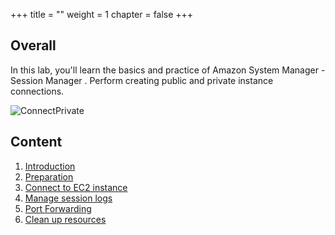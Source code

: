 +++
title = ""
weight = 1
chapter = false
+++

## Overall

In this lab, you'll learn the basics and practice of Amazon System Manager - Session Manager
. Perform creating public and private instance connections.

![ConnectPrivate](/images/arc-log.png)

## Content

1.  [Introduction ](1-introduce/)
2.  [Preparation](2-prerequiste/)
3.  [Connect to EC2 instance](3-accessibilitytoinstances/)
4.  [Manage session logs](4-s3log/)
5.  [Port Forwarding](5-Portfwd/)
6.  [Clean up resources](6-cleanup/)

```

```
